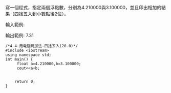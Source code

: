 寫一個程式，指定兩個浮點數，分別為4.210000與3.100000，並且印出相加的結果（四捨五入到小數點後2位）。

輸入範例:


輸出範例:
7.31

```
/*4_4.用電腦玩加法-四捨五入(20.0)*/
#include <iostream>     
using namespace std; 
int main() { 
     float a=4.210000,b=3.100000;
     cout<<a+b;
    

    return 0; 
}
```
